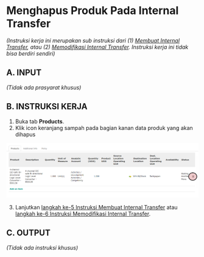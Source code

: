 # Menghapus Produk Pada Internal Transfer

*(Instruksi kerja ini merupakan sub instruksi dari (1) [Membuat Internal Transfer](./membuat.md), atau (2) [Memodifikasi Internal Transfer](./modifikasi.md). Instruksi kerja ini tidak bisa berdiri sendiri)*

## A. INPUT

*(Tidak ada prasyarat khusus)*

## B. INSTRUKSI KERJA

1. Buka tab **Products**.
2. Klik icon keranjang sampah pada bagian kanan data produk yang akan dihapus

![](../../img/internal-transfer/tombol-hapus-produk.png)

3. Lanjutkan [langkah ke-5 Instruksi Membuat Internal Transfer](./membuat.md#l5) atau [langkah ke-6 Instruksi Memodifikasi Internal Transfer](./modifikasi.md#l6).

## C. OUTPUT

*(Tidak ada instruksi khusus)*
